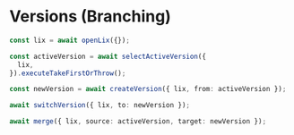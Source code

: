 # Versions (Branching)

```ts
const lix = await openLix({});
```

```ts
const activeVersion = await selectActiveVersion({
  lix,
}).executeTakeFirstOrThrow();

const newVersion = await createVersion({ lix, from: activeVersion });

await switchVersion({ lix, to: newVersion });
```

```ts
await merge({ lix, source: activeVersion, target: newVersion });
```
